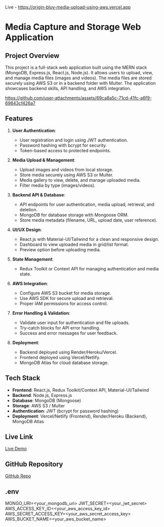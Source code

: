 Live - https://origin-bluy-media-upload-using-aws.vercel.app

# Media Capture and Storage Web Application

## Project Overview

This project is a full-stack web application built using the MERN stack (MongoDB, Express.js, React.js, Node.js). It allows users to upload, view, and manage media files (images and videos). The media files are stored securely using AWS S3 or in a backend folder with Multer. The application showcases backend skills, API handling, and AWS integration.

https://github.com/user-attachments/assets/69ca8a5c-71cd-41fc-a6f9-69843cf426a7

## Features

1. **User Authentication**:
   - User registration and login using JWT authentication.
   - Password hashing with bcrypt for security.
   - Token-based access to protected endpoints.

2. **Media Upload & Management**:
   - Upload images and videos from local storage.
   - Store media securely using AWS S3 or Multer.
   - Media gallery to view, delete, and manage uploaded media.
   - Filter media by type (images/videos).

3. **Backend API & Database**:
   - API endpoints for user authentication, media upload, retrieval, and deletion.
   - MongoDB for database storage with Mongoose ORM.
   - Store media metadata (filename, URL, upload date, user reference).

4. **UI/UX Design**:
   - React.js with Material-UI/Tailwind for a clean and responsive design.
   - Dashboard to view uploaded media in grid/list format.
   - Preview option before uploading media.

5. **State Management**:
   - Redux Toolkit or Context API for managing authentication and media state.

6. **AWS Integration**:
   - Configure AWS S3 bucket for media storage.
   - Use AWS SDK for secure upload and retrieval.
   - Proper IAM permissions for access control.

7. **Error Handling & Validation**:
   - Validate user input for authentication and file uploads.
   - Try-catch blocks for API error handling.
   - Success and error messages for user feedback.

8. **Deployment**:
   - Backend deployed using Render/Heroku/Vercel.
   - Frontend deployed using Vercel/Netlify.
   - MongoDB Atlas for cloud database storage.

## Tech Stack

- **Frontend**: React.js, Redux Toolkit/Context API, Material-UI/Tailwind
- **Backend**: Node.js, Express.js
- **Database**: MongoDB (Mongoose)
- **Storage**: AWS S3 / Multer
- **Authentication**: JWT (bcrypt for password hashing)
- **Deployment**: Vercel/Netlify (Frontend), Render/Heroku (Backend), MongoDB Atlas

## Live Link

[Live Demo](https://origin-bluy-media-upload-using-aws.vercel.app/)

## GitHub Repository

[GitHub Repo](https://github.com/Rahul-verma28/OriginBluy-Media-upload-using-AWS)


## .env
MONGO_URI=<your_mongodb_uri>
JWT_SECRET=<your_jwt_secret>
AWS_ACCESS_KEY_ID=<your_aws_access_key_id>
AWS_SECRET_ACCESS_KEY=<your_aws_secret_access_key>
AWS_BUCKET_NAME=<your_aws_bucket_name>


